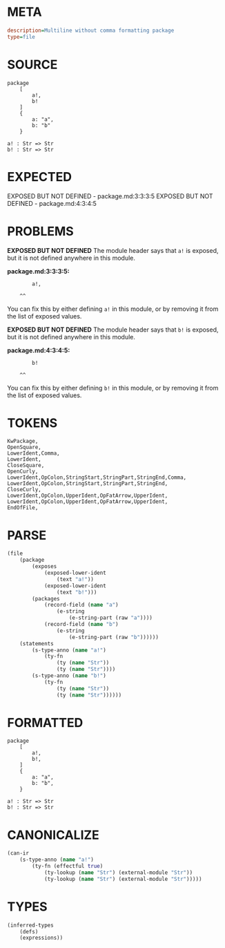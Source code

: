 # META
~~~ini
description=Multiline without comma formatting package
type=file
~~~
# SOURCE
~~~roc
package
	[
		a!,
		b!
	]
	{
		a: "a",
		b: "b"
	}

a! : Str => Str
b! : Str => Str
~~~
# EXPECTED
EXPOSED BUT NOT DEFINED - package.md:3:3:3:5
EXPOSED BUT NOT DEFINED - package.md:4:3:4:5
# PROBLEMS
**EXPOSED BUT NOT DEFINED**
The module header says that `a!` is exposed, but it is not defined anywhere in this module.

**package.md:3:3:3:5:**
```roc
		a!,
```
		^^
You can fix this by either defining `a!` in this module, or by removing it from the list of exposed values.

**EXPOSED BUT NOT DEFINED**
The module header says that `b!` is exposed, but it is not defined anywhere in this module.

**package.md:4:3:4:5:**
```roc
		b!
```
		^^
You can fix this by either defining `b!` in this module, or by removing it from the list of exposed values.

# TOKENS
~~~zig
KwPackage,
OpenSquare,
LowerIdent,Comma,
LowerIdent,
CloseSquare,
OpenCurly,
LowerIdent,OpColon,StringStart,StringPart,StringEnd,Comma,
LowerIdent,OpColon,StringStart,StringPart,StringEnd,
CloseCurly,
LowerIdent,OpColon,UpperIdent,OpFatArrow,UpperIdent,
LowerIdent,OpColon,UpperIdent,OpFatArrow,UpperIdent,
EndOfFile,
~~~
# PARSE
~~~clojure
(file
	(package
		(exposes
			(exposed-lower-ident
				(text "a!"))
			(exposed-lower-ident
				(text "b!")))
		(packages
			(record-field (name "a")
				(e-string
					(e-string-part (raw "a"))))
			(record-field (name "b")
				(e-string
					(e-string-part (raw "b"))))))
	(statements
		(s-type-anno (name "a!")
			(ty-fn
				(ty (name "Str"))
				(ty (name "Str"))))
		(s-type-anno (name "b!")
			(ty-fn
				(ty (name "Str"))
				(ty (name "Str"))))))
~~~
# FORMATTED
~~~roc
package
	[
		a!,
		b!,
	]
	{
		a: "a",
		b: "b",
	}

a! : Str => Str
b! : Str => Str
~~~
# CANONICALIZE
~~~clojure
(can-ir
	(s-type-anno (name "a!")
		(ty-fn (effectful true)
			(ty-lookup (name "Str") (external-module "Str"))
			(ty-lookup (name "Str") (external-module "Str")))))
~~~
# TYPES
~~~clojure
(inferred-types
	(defs)
	(expressions))
~~~
